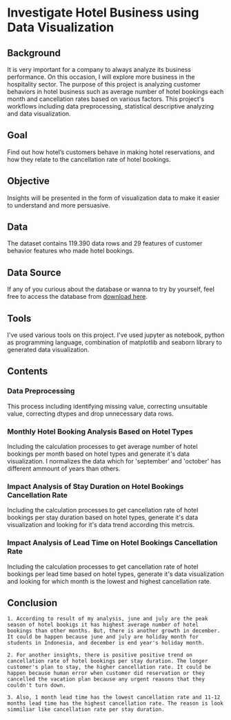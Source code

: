 # **Investigate Hotel Business using Data Visualization**

## **Background**
It is very important for a company to always analyze its business performance. On this occasion, I will explore more business in the hospitality sector. The purpose of this project is analyzing customer behaviors in hotel business such as average number of hotel bookings each month and cancellation rates based on various factors. This project's workflows including data preprocessing, statistical descriptive analyzing and data visualization.

## **Goal**
Find out how hotel’s customers behave in making hotel reservations, and how they relate to the cancellation rate of hotel bookings.

## **Objective**
Insights will be presented in the form of visualization data to make it easier to understand and more persuasive.

## **Data**
The dataset contains 119.390 data rows and 29 features of customer behavior features who made hotel bookings.

## **Data Source**
If any of you curious about the database or wanna to try by yourself, feel free to access the database from [download here](https://www.kaggle.com/datasets/jessemostipak/hotel-booking-demand).

## **Tools**
I've used various tools on this project. I've used jupyter as notebook, python as programming language, combination of matplotlib and seaborn library to generated data visualization.

## **Contents**

### **Data Preprocessing**
This process including identifying missing value, correcting unsuitable value, correcting dtypes and drop unnecessary data rows.

### **Monthly Hotel Booking Analysis Based on Hotel Types**
Including the calculation processes to get average number of hotel bookings per month based on hotel types and generate it's data visualization. I normalizes the data which for 'september' and 'october' has different ammount of years than others.

### **Impact Analysis of Stay Duration on Hotel Bookings Cancellation Rate**
Including the calculation processes to get cancellation rate of hotel bookings per stay duration based on hotel types, generate it's data visualization and looking for it's data trend according this metrcis.

### **Impact Analysis of Lead Time on Hotel Bookings Cancellation Rate**
Including the calculation processes to get cancellation rate of hotel bookings per lead time based on hotel types, generate it's data visualization and looking for which month is the lowest and highest cancellation rate.

## **Conclusion**
    1. According to result of my analysis, june and july are the peak season of hotel bookigs it has highest average number of hotel bookings than other months. But, there is another growth in december. It could be happen because june and july are holiday month for students in Indonesia, and december is end year's holiday month.

    2. For another insights, there is positive positive trend on cancellation rate of hotel bookings per stay duration. The longer customer's plan to stay, the higher cancellation rate. It could be happen because human error when customer did reservation or they cancelled the vacation plan because any urgent reasons that they couldn't turn down.

    3. Also, 1 month lead time has the lowest cancellation rate and 11-12 months lead time has the highest cancellation rate. The reason is look simmiliar like cancellation rate per stay duration.




